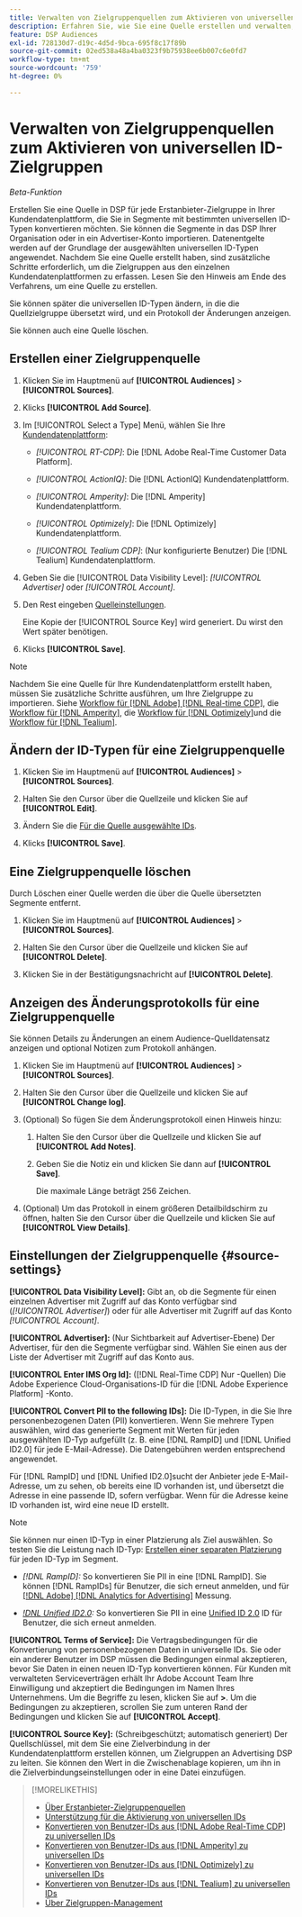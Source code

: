 ```yaml
---
title: Verwalten von Zielgruppenquellen zum Aktivieren von universellen ID-Zielgruppen
description: Erfahren Sie, wie Sie eine Quelle erstellen und verwalten, um Zielgruppen aus Ihrer Kundendatenplattform zu importieren und in Segmente mit universellen IDs zu konvertieren.
feature: DSP Audiences
exl-id: 728130d7-d19c-4d5d-9bca-695f8c17f89b
source-git-commit: 02ed538a48a4ba0323f9b75938ee6b007c6e0fd7
workflow-type: tm+mt
source-wordcount: '759'
ht-degree: 0%

---
```


# Verwalten von Zielgruppenquellen zum Aktivieren von universellen ID-Zielgruppen

*Beta-Funktion*

Erstellen Sie eine Quelle in DSP für jede Erstanbieter-Zielgruppe in Ihrer Kundendatenplattform, die Sie in Segmente mit bestimmten universellen ID-Typen konvertieren möchten. Sie können die Segmente in das DSP Ihrer Organisation oder in ein Advertiser-Konto importieren. Datenentgelte werden auf der Grundlage der ausgewählten universellen ID-Typen angewendet. Nachdem Sie eine Quelle erstellt haben, sind zusätzliche Schritte erforderlich, um die Zielgruppen aus den einzelnen Kundendatenplattformen zu erfassen. Lesen Sie den Hinweis am Ende des Verfahrens, um eine Quelle zu erstellen.

Sie können später die universellen ID-Typen ändern, in die die Quellzielgruppe übersetzt wird, und ein Protokoll der Änderungen anzeigen.

Sie können auch eine Quelle löschen.

## Erstellen einer Zielgruppenquelle

<!-- Not sure about this

You can create one source for each combination of universal ID partner and data visibility level.

-->

1. Klicken Sie im Hauptmenü auf **[!UICONTROL Audiences]** > **[!UICONTROL Sources]**.

1. Klicks **[!UICONTROL Add Source]**.

1. Im [!UICONTROL Select a Type] Menü, wählen Sie Ihre [Kundendatenplattform](source-about.md):

   * *[!UICONTROL RT-CDP]*: Die [!DNL Adobe Real-Time Customer Data Platform].

   * *[!UICONTROL ActionIQ]*: Die [!DNL ActionIQ] Kundendatenplattform.

   * *[!UICONTROL Amperity]*: Die [!DNL Amperity] Kundendatenplattform.

   * *[!UICONTROL Optimizely]*: Die [!DNL Optimizely] Kundendatenplattform.

   * *[!UICONTROL Tealium CDP]*: (Nur konfigurierte Benutzer) Die [!DNL Tealium] Kundendatenplattform.

1. Geben Sie die [!UICONTROL Data Visibility Level]: *[!UICONTROL Advertiser]* oder *[!UICONTROL Account]*.

1. Den Rest eingeben [Quelleinstellungen](#source-settings).

   Eine Kopie der [!UICONTROL Source Key] wird generiert. Du wirst den Wert später benötigen.

1. Klicks **[!UICONTROL Save]**.

>[!NOTE]
>
>Nachdem Sie eine Quelle für Ihre Kundendatenplattform erstellt haben, müssen Sie zusätzliche Schritte ausführen, um Ihre Zielgruppe zu importieren. Siehe [Workflow für [!DNL Adobe] [!DNL Real-time CDP]](source-adobe-rtcdp.md),<!-- the [workflow for [!DNL ActionIQ]](source-actioniq.md), --> die [Workflow für [!DNL Amperity]](source-amperity.md), die [Workflow für [!DNL Optimizely]](source-optimizely.md)und die [Workflow für [!DNL Tealium]](source-tealium.md).

## Ändern der ID-Typen für eine Zielgruppenquelle

<!-- Clarify this:
All changes to universal IDs translated from the source are applied after you save the the source record. For example, if a new ID is added, any hashed email addresses shared before making the changes aren't converted. Similarly, if an ID is removed, we don't delete any historical data from the segments shared through the source.

OR 

All changes to universal IDs translated from the source are applied after you save the the source record. For example, if you add a new ID type, then we convert hashed email addresses shared before making the changes to the new ID type. Similarly, if you remove an ID type, then we delete any historical IDs of that type from the segments shared through the source.

-->

1. Klicken Sie im Hauptmenü auf **[!UICONTROL Audiences]** > **[!UICONTROL Sources]**.

1. Halten Sie den Cursor über die Quellzeile und klicken Sie auf **[!UICONTROL Edit]**.

1. Ändern Sie die [Für die Quelle ausgewählte IDs](#source-settings).

1. Klicks **[!UICONTROL Save]**.

## Eine Zielgruppenquelle löschen

Durch Löschen einer Quelle werden die über die Quelle übersetzten Segmente entfernt.<!-- Will performance data for the segment still be available in any types of reports?  If yes, which? -->

1. Klicken Sie im Hauptmenü auf **[!UICONTROL Audiences]** > **[!UICONTROL Sources]**.

1. Halten Sie den Cursor über die Quellzeile und klicken Sie auf **[!UICONTROL Delete]**.

1. Klicken Sie in der Bestätigungsnachricht auf **[!UICONTROL Delete]**.

## Anzeigen des Änderungsprotokolls für eine Zielgruppenquelle

Sie können Details zu Änderungen an einem Audience-Quelldatensatz anzeigen und optional Notizen zum Protokoll anhängen.

1. Klicken Sie im Hauptmenü auf **[!UICONTROL Audiences]** > **[!UICONTROL Sources]**.

1. Halten Sie den Cursor über die Quellzeile und klicken Sie auf **[!UICONTROL Change log]**.

1. (Optional) So fügen Sie dem Änderungsprotokoll einen Hinweis hinzu:

   1. Halten Sie den Cursor über die Quellzeile und klicken Sie auf **[!UICONTROL Add Notes]**.

   1. Geben Sie die Notiz ein und klicken Sie dann auf **[!UICONTROL Save]**.

      Die maximale Länge beträgt 256 Zeichen.

1. (Optional) Um das Protokoll in einem größeren Detailbildschirm zu öffnen, halten Sie den Cursor über die Quellzeile und klicken Sie auf **[!UICONTROL View Details]**.

## Einstellungen der Zielgruppenquelle {#source-settings}

**[!UICONTROL Data Visibility Level]:** Gibt an, ob die Segmente für einen einzelnen Advertiser mit Zugriff auf das Konto verfügbar sind (*[!UICONTROL Advertiser]*) oder für alle Advertiser mit Zugriff auf das Konto *[!UICONTROL Account]*.

**[!UICONTROL Advertiser]:** (Nur Sichtbarkeit auf Advertiser-Ebene) Der Advertiser, für den die Segmente verfügbar sind. Wählen Sie einen aus der Liste der Advertiser mit Zugriff auf das Konto aus.

**[!UICONTROL Enter IMS Org Id]:** ([!DNL Real-Time CDP] Nur -Quellen) Die Adobe Experience Cloud-Organisations-ID für die [!DNL Adobe Experience Platform] -Konto.

**[!UICONTROL Convert PII to the following IDs]:** Die ID-Typen, in die Sie Ihre personenbezogenen Daten (PII) konvertieren. Wenn Sie mehrere Typen auswählen, wird das generierte Segment mit Werten für jeden ausgewählten ID-Typ aufgefüllt (z. B. eine [!DNL RampID] und [!DNL Unified ID2.0] für jede E-Mail-Adresse). Die Datengebühren werden entsprechend angewendet.

Für [!DNL RampID] und [!DNL Unified ID2.0]sucht der Anbieter jede E-Mail-Adresse, um zu sehen, ob bereits eine ID vorhanden ist, und übersetzt die Adresse in eine passende ID, sofern verfügbar. Wenn für die Adresse keine ID vorhanden ist, wird eine neue ID erstellt.

>[!NOTE]
>
>Sie können nur einen ID-Typ in einer Platzierung als Ziel auswählen. So testen Sie die Leistung nach ID-Typ: [Erstellen einer separaten Platzierung](/help/dsp/campaign-management/placements/placement-create.md) für jeden ID-Typ im Segment.

* *[!DNL RampID]:* So konvertieren Sie PII in eine [!DNL RampID]. Sie können [!DNL RampIDs] für Benutzer, die sich erneut anmelden, und für [[!DNL Adobe] [!DNL Analytics for Advertising]](/help/integrations/analytics/overview.md) Messung.

* *[!DNL Unified ID2.0](Beta):* So konvertieren Sie PII in eine [Unified ID 2.0](https://unifiedid.com) ID für Benutzer, die sich erneut anmelden.

<!-- Later
* *[!DNL ID5] (Beta):* To convert PII to an [!DNL ID5] ID. You can use [!DNL ID5] IDs for retargeting logging-in users and for [[!DNL Adobe] [!DNL Analytics for Advertising]](/help/integrations/analytics/overview.md) measurement.

-->

**[!UICONTROL Terms of Service]:** Die Vertragsbedingungen für die Konvertierung von personenbezogenen Daten in universelle IDs. Sie oder ein anderer Benutzer im DSP müssen die Bedingungen einmal akzeptieren, bevor Sie Daten in einen neuen ID-Typ konvertieren können. Für Kunden mit verwalteten Serviceverträgen erhält Ihr Adobe Account Team Ihre Einwilligung und akzeptiert die Bedingungen im Namen Ihres Unternehmens. Um die Begriffe zu lesen, klicken Sie auf **>**. Um die Bedingungen zu akzeptieren, scrollen Sie zum unteren Rand der Bedingungen und klicken Sie auf **[!UICONTROL Accept]**.

**[!UICONTROL Source Key]:** (Schreibgeschützt; automatisch generiert) Der Quellschlüssel, mit dem Sie eine Zielverbindung in der Kundendatenplattform erstellen können, um Zielgruppen an Advertising DSP zu leiten. Sie können den Wert in die Zwischenablage kopieren, um ihn in die Zielverbindungseinstellungen oder in eine Datei einzufügen.

>[!MORELIKETHIS]
>
>* [Über Erstanbieter-Zielgruppenquellen](source-about.md)
>* [Unterstützung für die Aktivierung von universellen IDs](/help/dsp/audiences/universal-ids.md)
>* [Konvertieren von Benutzer-IDs aus [!DNL Adobe Real-Time CDP] zu universellen IDs](/help/dsp/audiences/sources/source-adobe-rtcdp.md)
>* [Konvertieren von Benutzer-IDs aus [!DNL Amperity] zu universellen IDs](/help/dsp/audiences/sources/source-amperity.md)
>* [Konvertieren von Benutzer-IDs aus [!DNL Optimizely] zu universellen IDs](/help/dsp/audiences/sources/source-optimizely.md)
>* [Konvertieren von Benutzer-IDs aus [!DNL Tealium] zu universellen IDs](/help/dsp/audiences/sources/source-tealium.md)
>* [Über Zielgruppen-Management](/help/dsp/audiences/audience-about.md)
